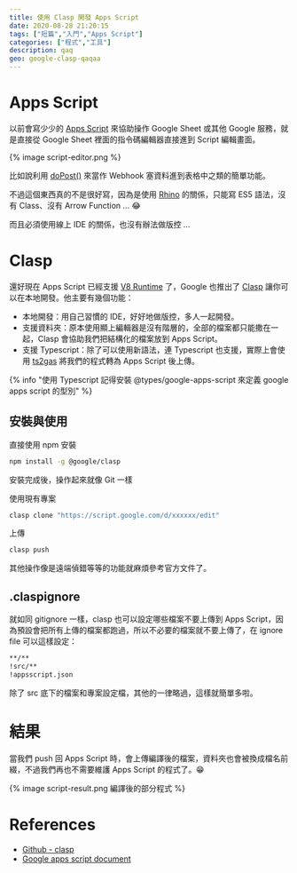 ```yaml
---
title: 使用 Clasp 開發 Apps Script
date: 2020-08-28 21:20:15
tags: ["短篇","入門","Apps Script"]
categories: ["程式","工具"]
description: qaq
geo: google-clasp-qaqaa
---
```


# Apps Script
以前會寫少少的 [Apps Script](https://developers.google.com/apps-script/) 來協助操作 Google Sheet 或其他 Google 服務，就是直接從 Google Sheet 裡面的指令碼編輯器直接進到 Script 編輯畫面。

{% image script-editor.png %}

比如說利用 [doPost()](https://developers.google.com/apps-script/guides/web) 來當作 Webhook 塞資料進到表格中之類的簡單功能。

不過這個東西真的不是很好寫，因為是使用 [Rhino](https://developer.mozilla.org/en-US/docs/Mozilla/Projects/Rhino) 的關係，只能寫 ES5 語法，沒有 Class、沒有 Arrow Function ... 😂

而且必須使用線上 IDE 的關係，也沒有辦法做版控 ...

# Clasp

還好現在 Apps Script 已經支援 [V8 Runtime](https://developers.google.com/apps-script/guides/v8-runtime) 了，Google 也推出了 [Clasp](https://github.com/google/clasp) 讓你可以在本地開發。他主要有幾個功能：

- 本地開發：用自己習慣的 IDE，好好地做版控，多人一起開發。
- 支援資料夾：原本使用顯上編輯器是沒有階層的，全部的檔案都只能撒在一起，Clasp 會協助我們把結構化的檔案放到 Apps Script。
- 支援 Typescript：除了可以使用新語法，連 Typescript 也支援，實際上會使用 [ts2gas](https://github.com/grant/ts2gas) 將我們的程式轉為 Apps Script 後上傳。

{% info "使用 Typescript 記得安裝 @types/google-apps-script 來定義 google apps script 的型別" %}

## 安裝與使用
直接使用 npm 安裝

```bash
npm install -g @google/clasp
```

安裝完成後，操作起來就像 Git 一樣

使用現有專案

```bash
clasp clone "https://script.google.com/d/xxxxxx/edit"
```

上傳


```bash
clasp push
```

其他操作像是遠端偵錯等等的功能就麻煩參考官方文件了。

## .claspignore
就如同 gitignore 一樣，clasp 也可以設定哪些檔案不要上傳到 Apps Script，因為預設會把所有上傳的檔案都跑過，所以不必要的檔案就不要上傳了，在 ignore file 可以這樣設定：

```txt
**/**
!src/**
!appsscript.json
```

除了 src 底下的檔案和專案設定檔，其他的一律略過，這樣就簡單多啦。

# 結果
當我們 push 回 Apps Script 時，會上傳編譯後的檔案，資料夾也會被換成檔名前綴，不過我們再也不需要維護 Apps Script 的程式了。😁

{% image script-result.png 編譯後的部分程式 %}

# References
- [Github - clasp](https://github.com/google/clasp)
- [Google apps script document](https://developers.google.com/apps-script)